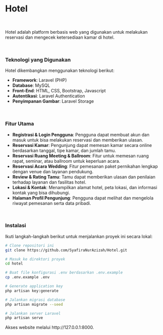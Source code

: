 <h1>Hotel</h1>

<br>

<p>Hotel adalah platform berbasis web yang digunakan untuk melakukan reservasi dan mengecek ketersediaan kamar di hotel.</p>

<br>

<h3>Teknologi yang Digunakan</h3>
<p>Hotel dikembangkan menggunakan teknologi berikut:</p>
<ul>
    <li><b>Framework</b>: Laravel (PHP)</li>
    <li><b>Database</b>: MySQL</li>
    <li><b>Front-End</b>: HTML, CSS, Bootstrap, Javascript</li>
    <li><b>Autentikasi</b>: Laravel Authentication</li>
    <li><b>Penyimpanan Gambar</b>: Laravel Storage</li>
</ul>

<br>

<h3>Fitur Utama</h3>
<ul>
    <li><b>Registrasi & Login Pengguna</b>: Pengguna dapat membuat akun dan masuk untuk bisa melakukan reservasi dan memberikan ulasan.</li>
    <li><b>Reservasi Kamar</b>: Pengunjung dapat memesan kamar secara online berdasarkan tanggal, tipe kamar, dan jumlah tamu.</li>
    <li><b>Reservasi Ruang Meeting & Ballroom</b>: Fitur untuk memesan ruang rapat, seminar, atau ballroom untuk keperluan acara.</li>
    <li><b>Reservasi Acara Wedding</b>: Fitur pemesanan paket pernikahan lengkap dengan venue dan layanan pendukung.</li>
    <li><b>Review & Rating Tamu</b>: Tamu dapat memberikan ulasan dan penilaian terhadap layanan dan fasilitas hotel.</li>
    <li><b>Lokasi & Kontak</b>: Menampilkan alamat hotel, peta lokasi, dan informasi kontak yang bisa dihubungi.</li>
    <li><b>Halaman Profil Pengunjung</b>: Pengguna dapat melihat dan mengelola riwayat pemesanan serta data pribadi.</li>
</ul>

<br>

<h3>Instalasi</h3>
<p>Ikuti langkah-langkah berikut untuk menjalankan proyek ini secara lokal:</p>

```bash
# Clone repositori ini
git clone https://github.com/SyafiraNurAzizah/Hotel.git

# Masuk ke direktori proyek
cd hotel

# Buat file konfigurasi .env berdasarkan .env.example
cp .env.example .env

# Generate application key
php artisan key:generate

# Jalankan migrasi database
php artisan migrate --seed

# Jalankan server Laravel
php artisan serve
```

<p>Akses website melalui http://127.0.0.1:8000.</p>
